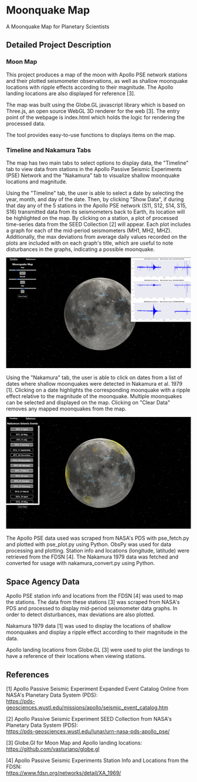 # Moonquake Map
A Moonquake Map for Planetary Scientists

##  Detailed Project Description
### Moon Map
This project produces a map of the moon with Apollo PSE network stations and their plotted seismometer observations, as
well as shallow moonquake locations with ripple effects according to their magnitude. The Apollo landing locations are
also displayed for reference [3].

The map was built using the Globe.GL javascript library which is based on Three.js, an open source WebGL 3D renderer for
the web [3]. The entry point of the webpage is index.html which holds the logic for rendering the processed data.

The tool provides easy-to-use functions to displays items on the map.

### Timeline and Nakamura Tabs
The map has two main tabs to select options to display data, the "Timeline" tab to view data from stations in the Apollo
Passive Seismic Experiments (PSE) Network and the "Nakamura" tab to visualize shallow moonquake locations and magnitude.

Using the "Timeline" tab, the user is able to select a date by selecting the year, month, and day of the date.
Then, by clicking "Show Data", if during that day any of the 5 stations in the Apollo PSE network (S11, S12, S14, S15,
S16) transmitted data from its seismometers back to Earth, its location will be highlighted on the map. By clicking on
a station, a plot of processed time-series data from the SEED Collection [2] will appear. Each plot includes a graph for
each of the mid-period seismometers (MH1, MH2, MHZ). Additionally, the max deviations from average daily values recorded
on the plots are included with on each graph's title, which are useful to note disturbances in the graphs, indicating a
possible moonquake.

![PSE stations](/resources/demo_stations.png)

Using the "Nakamura" tab, the user is able to click on dates from a list of dates where shallow moonquakes were detected
in Nakamura et al. 1979 [1]. Clicking on a date highlights the corresponding moonquake with a ripple effect relative to
the magnitude of the moonquake. Multiple moonquakes can be selected and displayed on the map. Clicking on "Clear Data"
removes any mapped moonquakes from the map.

![Nakamura moonquakes](/resources/demo_moonquakes.png)

The Apollo PSE data used was scraped from NASA's PDS with pse_fetch.py and plotted with pse_plot.py using Python. ObsPy
was used for data processing and plotting. Station info and locations (longitude, latitude) were retrieved from the
FDSN [4]. The Nakamura 1979 data was fetched and converted for usage with nakamura_convert.py using Python.


## Space Agency Data
Apollo PSE station info and locations from the FDSN [4] was used to map the stations. The data from these stations [3]
was scraped from NASA's PDS and processed to display mid-period seismometer data graphs. In order to detect
disturbances, max deviations are also plotted.

Nakamura 1979 data [1] was used to display the locations of shallow moonquakes and display a ripple effect according to
their magnitude in the data.

Apollo landing locations from Globe.GL [3] were used to plot the landings to have a reference of their locations when
viewing stations.

## References
[1] Apollo Passive Seismic Experiment Expanded Event Catalog Online from NASA's Planetary Data System (PDS):  
    https://pds-geosciences.wustl.edu/missions/apollo/seismic_event_catalog.htm

[2] Apollo Passive Seismic Experiment SEED Collection from NASA's Planetary Data System (PDS):  
    https://pds-geosciences.wustl.edu/lunar/urn-nasa-pds-apollo_pse/

[3] Globe.Gl for Moon Map and Apollo landing locations:  
    https://github.com/vasturiano/globe.gl

[4] Apollo Passive Seismic Experiments Station Info and Locations from the FDSN:  
    https://www.fdsn.org/networks/detail/XA_1969/

